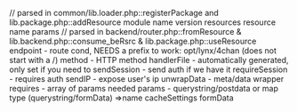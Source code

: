 
// parsed in common/lib.loader.php::registerPackage and lib.package.php::addResource
module
  name
  version
  resources
    resource
      name
      params // parsed in backend/router.php::fromResource & lib.backend.php::consume_beRsrc & lib.package.php::useResource
        endpoint - route cond, NEEDS a prefix to work: opt/lynx/4chan (does not start with a /)
        method - HTTP method
        handlerFile - automatically generated, only set if you need to
        sendSession - send auth if we have it
        requireSession - requires auth
        sendIP - expose user's ip
        unwrapData - meta/data wrapper
        requires - array of params needed
        params - querystring/postdata or map type (querystring/formData) =>name
        cacheSettings
        formData